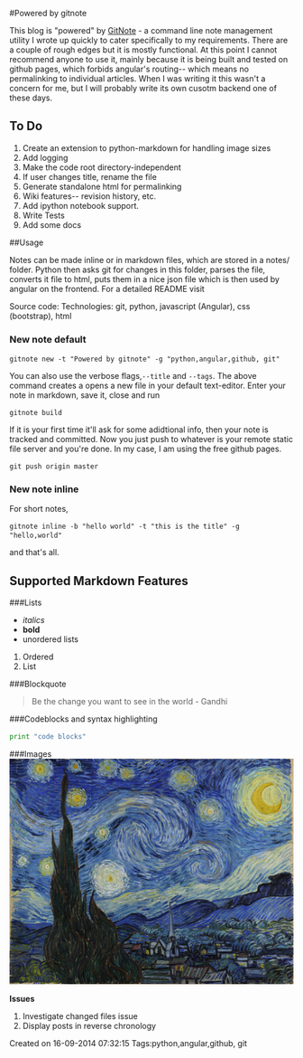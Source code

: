 #Powered by gitnote

This blog is "powered" by [GitNote](lekhakpadmanabh.github.io) - a command line note management utility I wrote up quickly to cater specifically to my requirements. There are a couple of rough edges but it is mostly functional. At this point I cannot recommend anyone to use it, mainly because it is being built and tested on github pages, which forbids angular's routing-- which means no permalinking to individual articles. When I was writing it this wasn't a concern for me, but I will probably write its own cusotm backend one of these days.

## To Do

1. Create an extension to python-markdown for handling image sizes
2. Add logging
3. Make the code root directory-independent
1. If user changes title, rename the file
2. Generate standalone html for permalinking
3. Wiki features-- revision history, etc.
4. Add ipython notebook support.
5. Write Tests
6. Add some docs 

##Usage

Notes can be made inline or in markdown files, which are stored in a notes/ folder. Python then asks git for changes in this folder, parses the file, converts it file to html, puts them in a nice json file which is then used by angular on the frontend. For a detailed README visit 

Source code: 
Technologies: git, python, javascript (Angular), css (bootstrap), html

### New note default

```
gitnote new -t "Powered by gitnote" -g "python,angular,github, git"

```

You can also use the verbose flags,`--title` and  `--tags`. The above command creates a opens a new file in your default text-editor. Enter your note in markdown, save it, close and run 

```
gitnote build
```

If it is your first time it'll ask for some adidtional info, then your note is tracked and committed. Now you just push to whatever is your remote static file server and you're done. In my case, I am using the free github pages.

```
git push origin master
```

### New note inline

For short notes, 

```
gitnote inline -b "hello world" -t "this is the title" -g "hello,world"
```

and that's all.






## Supported Markdown Features

###Lists

* *italics*
* __bold__
* unordered lists

1. Ordered
2. List

###Blockquote

>Be the change you want to see in the world - Gandhi


###Codeblocks and syntax highlighting

```python
print "code blocks"
```

###Images
![Starry Skies](images/vangogh.jpg)



__Issues__

1. Investigate changed files issue
2. Display posts in reverse chronology



Created on 16-09-2014 07:32:15
Tags:python,angular,github, git
